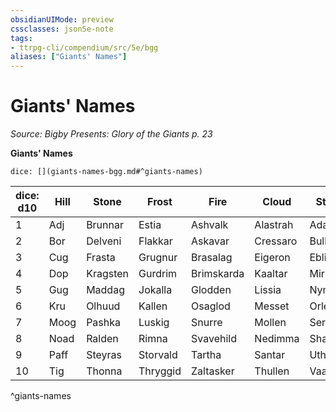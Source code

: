 ```yaml
---
obsidianUIMode: preview
cssclasses: json5e-note
tags:
- ttrpg-cli/compendium/src/5e/bgg
aliases: ["Giants' Names"]
---
```

# Giants' Names
*Source: Bigby Presents: Glory of the Giants p. 23* 

**Giants' Names**

`dice: [](giants-names-bgg.md#^giants-names)`

| dice: d10 | Hill | Stone | Frost | Fire | Cloud | Storm |
|-----------|------|-------|-------|------|-------|-------|
| 1 | Adj | Brunnar | Estia | Ashvalk | Alastrah | Adana |
| 2 | Bor | Delveni | Flakkar | Askavar | Cressaro | Bullrak |
| 3 | Cug | Frasta | Grugnur | Brasalag | Eigeron | Eblixten |
| 4 | Dop | Kragsten | Gurdrim | Brimskarda | Kaaltar | Mirran |
| 5 | Gug | Maddag | Jokalla | Glodden | Lissia | Nym |
| 6 | Kru | Olhuud | Kallen | Osaglod | Messet | Orlekto |
| 7 | Moog | Pashka | Luskig | Snurre | Mollen | Serissa |
| 8 | Noad | Ralden | Rimna | Svavehild | Nedimma | Shaldoor |
| 9 | Paff | Steyras | Storvald | Tartha | Santar | Uthor |
| 10 | Tig | Thonna | Thryggid | Zaltasker | Thullen | Vaasha |
^giants-names